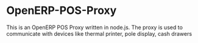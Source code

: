 OpenERP-POS-Proxy
=================

This is an OpenERP POS Proxy written in node.js.  The proxy is used to communicate with devices like thermal printer, pole display, cash drawers
